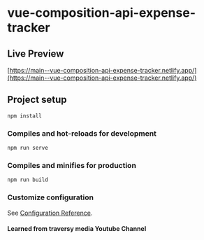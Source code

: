 # vue-composition-api-expense-tracker

## Live Preview
[https://main--vue-composition-api-expense-tracker.netlify.app/](https://main--vue-composition-api-expense-tracker.netlify.app/)

## Project setup
```
npm install
```

### Compiles and hot-reloads for development
```
npm run serve
```

### Compiles and minifies for production
```
npm run build
```

### Customize configuration
See [Configuration Reference](https://cli.vuejs.org/config/).

#### Learned from traversy media Youtube Channel
